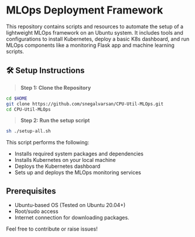 # MLOps Deployment Framework

This repository contains scripts and resources to automate the setup of a lightweight MLOps framework on an Ubuntu system. It includes tools and configurations to install Kubernetes, deploy a basic K8s dashboard, and run MLOps components like a monitoring Flask app and machine learning scripts.

## 🛠️ Setup Instructions

> **Step 1: Clone the Repository**
```bash
cd $HOME
git clone https://github.com/snegalvarsan/CPU-Util-MLOps.git
cd CPU-Util-MLOps
````

> **Step 2: Run the setup script**

```bash
sh ./setup-all.sh
```

This script performs the following:

* Installs required system packages and dependencies
* Installs Kubernetes on your local machine
* Deploys the Kubernetes dashboard
* Sets up and deploys the MLOps monitoring services

## Prerequisites

* Ubuntu-based OS (Tested on Ubuntu 20.04+)
* Root/sudo access
* Internet connection for downloading packages.

Feel free to contribute or raise issues!
